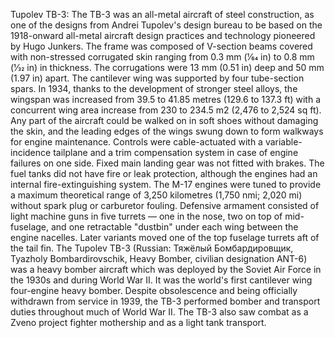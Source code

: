 Tupolev TB-3: The TB-3 was an all-metal aircraft of steel construction, as one of the designs from Andrei Tupolev's design bureau to be based on the 1918-onward all-metal aircraft design practices and technology pioneered by Hugo Junkers. The frame was composed of V-section beams covered with non-stressed corrugated skin ranging from 0.3 mm (1⁄64 in) to 0.8 mm (1⁄32 in) in thickness. The corrugations were 13 mm (0.51 in) deep and 50 mm (1.97 in) apart. The cantilever wing was supported by four tube-section spars. In 1934, thanks to the development of stronger steel alloys, the wingspan was increased from 39.5 to 41.85 metres (129.6 to 137.3 ft) with a concurrent wing area increase from 230 to 234.5 m2 (2,476 to 2,524 sq ft). Any part of the aircraft could be walked on in soft shoes without damaging the skin, and the leading edges of the wings swung down to form walkways for engine maintenance. Controls were cable-actuated with a variable-incidence tailplane and a trim compensation system in case of engine failures on one side. Fixed main landing gear was not fitted with brakes. The fuel tanks did not have fire or leak protection, although the engines had an internal fire-extinguishing system. The M-17 engines were tuned to provide a maximum theoretical range of 3,250 kilometres (1,750 nmi; 2,020 mi) without spark plug or carburetor fouling. Defensive armament consisted of light machine guns in five turrets — one in the nose, two on top of mid-fuselage, and one retractable "dustbin" under each wing between the engine nacelles. Later variants moved one of the top fuselage turrets aft of the tail fin. The Tupolev TB-3 (Russian: Тяжёлый Бомбардировщик, Tyazholy Bombardirovschik, Heavy Bomber, civilian designation ANT-6) was a heavy bomber aircraft which was deployed by the Soviet Air Force in the 1930s and during World War II. It was the world's first cantilever wing four-engine heavy bomber. Despite obsolescence and being officially withdrawn from service in 1939, the TB-3 performed bomber and transport duties throughout much of World War II. The TB-3 also saw combat as a Zveno project fighter mothership and as a light tank transport.
